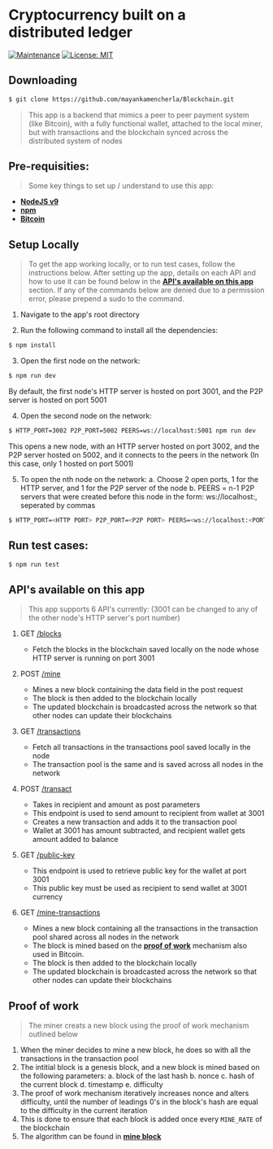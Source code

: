 # Cryptocurrency built on a distributed ledger

[![Maintenance](https://img.shields.io/badge/Maintained%3F-yes-green.svg)](https://GitHub.com/Naereen/StrapDown.js/graphs/commit-activity)
[![License: MIT](https://img.shields.io/badge/License-MIT-yellow.svg)](https://opensource.org/licenses/MIT)
<!-- [![Packagist](https://img.shields.io/packagist/v/symfony/symfony.svg)]() -->

## Downloading
```bash
$ git clone https://github.com/mayankamencherla/Blockchain.git
```

> This app is a backend that mimics a peer to peer payment system (like Bitcoin), with a fully functional wallet, attached to the local miner, but with transactions and the blockchain synced across the distributed system of nodes

## Pre-requisities:
> Some key things to set up / understand to use this app:

- **[NodeJS v9](https://nodejs.org/en/)**
- **[npm](https://www.npmjs.com/)**
- **[Bitcoin](https://bitcoin.org/bitcoin.pdf)**

## Setup Locally
> To get the app working locally, or to run test cases, follow the instructions below.
> After setting up the app, details on each API and how to use it can be found below in the **[API's available on this app](https://github.com/mayankamencherla/Blockchain#apis-available-on-this-app)** section.
> If any of the commands below are denied due to a permission error, please prepend a sudo to the command.

1. Navigate to the app's root directory

2. Run the following command to install all the dependencies:
```bash
$ npm install
```

3. Open the first node on the network:
```bash
$ npm run dev
```
By default, the first node's HTTP server is hosted on port 3001, and the P2P server is hosted on port 5001

4. Open the second node on the network:
```bash
$ HTTP_PORT=3002 P2P_PORT=5002 PEERS=ws://localhost:5001 npm run dev
```
This opens a new node, with an HTTP server hosted on port 3002, and the P2P server hosted on 5002, and it connects to the peers in the network (In this case, only 1 hosted on port 5001)

5. To open the nth node on the network:
  a. Choose 2 open ports, 1 for the HTTP server, and 1 for the P2P server of the node
  b. PEERS = n-1 P2P servers that were created before this node in the form: ws://localhost:<port>, seperated by commas
```bash
$ HTTP_PORT=<HTTP PORT> P2P_PORT=<P2P PORT> PEERS=<ws://localhost:<PORT1>,ws://localhost:<PORT2>...> npm run dev
```

## Run test cases:
```bash
$ npm run test
```

## API's available on this app
> This app supports 6 API's currently: (3001 can be changed to any of the other node's HTTP server's port number)

1. GET <a href="http://localhost:3001/blocks" target="_blank">/blocks</a>
   - Fetch the blocks in the blockchain saved locally on the node whose HTTP server is running on port 3001

2. POST <a href="http://localhost:3001/mine" target="_blank">/mine</a>
   - Mines a new block containing the data field in the post request
   - The block is then added to the blockchain locally
   - The updated blockchain is broadcasted across the network so that other nodes can update their blockchains

3. GET <a href="http://localhost:3001/transactions" target="_blank">/transactions</a>
   - Fetch all transactions in the transactions pool saved locally in the node
   - The transaction pool is the same and is saved across all nodes in the network

4. POST <a href="http://localhost:3001/transact" target="_blank">/transact</a>
   - Takes in recipient and amount as post parameters
   - This endpoint is used to send amount to recipient from wallet at 3001
   - Creates a new transaction and adds it to the transaction pool
   - Wallet at 3001 has amount subtracted, and recipient wallet gets amount added to balance

5. GET <a href="http://localhost:3001/public-key" target="_blank">/public-key</a>
   - This endpoint is used to retrieve public key for the wallet at port 3001
   - This public key must be used as recipient to send wallet at 3001 currency

6. GET <a href="http://localhost:3001/mine-transactions" target="_blank">/mine-transactions</a>
   - Mines a new block containing all the transactions in the transaction pool shared across all nodes in the network
   - The block is mined based on the **[proof of work](https://github.com/mayankamencherla/Blockchain#proof-of-work)** mechanism also used in Bitcoin.
   - The block is then added to the blockchain locally
   - The updated blockchain is broadcasted across the network so that other nodes can update their blockchains

## Proof of work
> The miner creats a new block using the proof of work mechanism outlined below

1. When the miner decides to mine a new block, he does so with all the transactions in the transaction pool
2. The intitial block is a genesis block, and a new block is mined based on the following parameters:
    a. block of the last hash
    b. nonce
    c. hash of the current block
    d. timestamp
    e. difficulty
3. The proof of work mechanism iteratively increases nonce and alters difficulty, until the number of leadings 0's in the block's hash are equal to the difficulty in the current iteration
4. This is done to ensure that each block is added once every `MINE_RATE` of the blockchain
5. The algorithm can be found in **[mine block](https://github.com/mayankamencherla/Blockchain/blob/master/blockchain/block.js#L38)**
